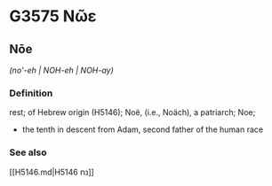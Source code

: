 # G3575 Νῶε

## Nōe

_(no'-eh | NOH-eh | NOH-ay)_

### Definition

rest; of Hebrew origin (H5146); Noë, (i.e., Noäch), a patriarch; Noe; 

- the tenth in descent from Adam, second father of the human race

### See also

[[H5146.md|H5146 נח]]
